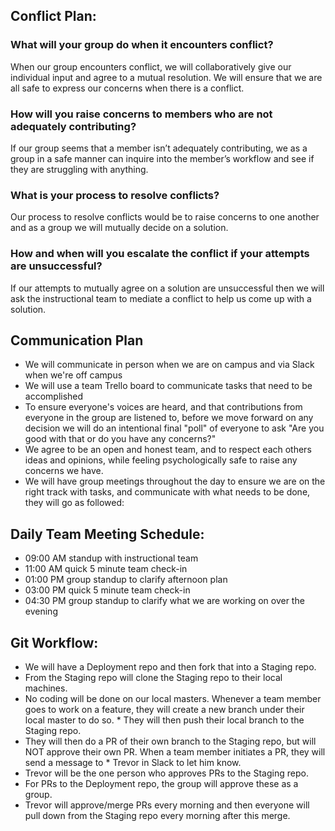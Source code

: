 ## Conflict Plan:

### What will your group do when it encounters conflict?
When our group encounters conflict, we will collaboratively give our individual input and agree to a mutual resolution. We will ensure that we are all safe to express our concerns when there is a conflict.

### How will you raise concerns to members who are not adequately contributing?
If our group seems that a member isn’t adequately contributing, we as a group in a safe manner can inquire into the member’s workflow and see if they are struggling with anything.

### What is your process to resolve conflicts?
Our process to resolve conflicts would be to raise concerns to one another and as a group we will mutually decide on a solution.

### How and when will you escalate the conflict if your attempts are unsuccessful?
If our attempts to mutually agree on a solution are unsuccessful then we will ask the instructional team to mediate a conflict to help us come up with a solution.

## Communication Plan

* We will communicate in person when we are on campus and via Slack when we're off campus
* We will use a team Trello board to communicate tasks that need to be accomplished
* To ensure everyone's voices are heard, and that contributions from everyone in the group are listened to, before we move forward on any decision we will do an intentional final "poll" of everyone to ask "Are you good with that or do you have any concerns?"
* We agree to be an open and honest team, and to respect each others ideas and opinions, while feeling psychologically safe to raise any concerns we have.
* We will have group meetings throughout the day to ensure we are on the right track with tasks, and communicate with what needs to be done, they will go as followed:

## Daily Team Meeting Schedule:

* 09:00 AM standup with instructional team
* 11:00 AM quick 5 minute team check-in
* 01:00 PM group standup to clarify afternoon plan
* 03:00 PM quick 5 minute team check-in
* 04:30 PM group standup to clarify what we are working on over the evening

## Git Workflow:

* We will have a Deployment repo and then fork that into a Staging repo.
* From the Staging repo will clone the Staging repo to their local machines.
* No coding will be done on our local masters. Whenever a team member goes to work on a feature, they will create a new branch under their local master to do so.  * They will then push their local branch to the Staging repo.
* They will then do a PR of their own branch to the Staging repo, but will NOT approve their own PR. When a team member initiates a PR, they will send a message to * Trevor in Slack to let him know.
* Trevor will be the one person who approves PRs to the Staging repo.
* For PRs to the Deployment repo, the group will approve these as a group.
* Trevor will approve/merge PRs every morning and then everyone will pull down from the Staging repo every morning after this merge.

